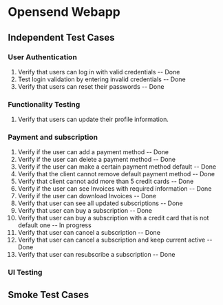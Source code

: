 # Opensend Webapp
## Independent Test Cases
### User Authentication
1. Verify that users can log in with valid credentials -- Done
2. Test login validation by entering invalid credentials -- Done
3. Verify that users can reset their passwords -- Done
### Functionality Testing
1. Verify that users can update their profile information.
### Payment and subscription
1. Verify if the user can add a payment method -- Done
2. Verify if the user can delete a payment method -- Done
3. Verify if the user can make a certain payment method default -- Done
4. Verify that the client cannot remove default payment method -- Done
5. Verify that client cannot add more than 5 credit cards -- Done
6. Verify if the user can see Invoices with required information -- Done
7. Verify if the user can download Invoices -- Done
8. Verify that user can see all updated subscriptions -- Done
9. Verify that user can buy a subscription -- Done
10. Verify that user can buy a subscription with a credit card that is not default one -- In progress
11. Verify that user can cancel a subscription -- Done
12. Verify that user can cancel a subscription and keep current active -- Done
13. Verify that user can resubscribe a subscription -- Done

### UI Testing

## Smoke Test Cases

